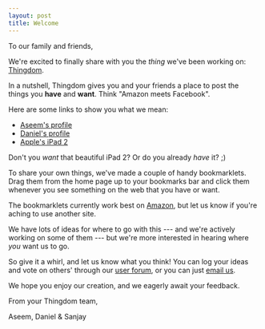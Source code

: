 ```yaml
---
layout: post
title: Welcome
---
```


To our family and friends,

We're excited to finally share with you the *thing* we've been working on:
[Thingdom](http://www.thethingdom.com/).

In a nutshell, Thingdom gives you and your friends a place to post the things
you **have** and **want**. Think "Amazon meets Facebook".

Here are some links to show you what we mean:

* [Aseem's profile](http://www.thethingdom.com/aseemk)
* [Daniel's profile](http://www.thethingdom.com/gasi)
* [Apple's iPad 2](http://www.thethingdom.com/5)

Don't you *want* that beautiful iPad 2? Or do you already *have* it? ;)

To share your own things, we've made a couple of handy bookmarklets.
Drag them from the home page up to your bookmarks bar and click them
whenever you see something on the web that you have or want.

The bookmarklets currently work best on [Amazon](http://www.amazon.com/), but
let us know if you're aching to use another site.

We have lots of ideas for where to go with this --- and we're actively working
on some of them --- but we're more interested in hearing where *you* want us to
go.

So give it a whirl, and let us know what you think! You can log your ideas and
vote on others' through our [user forum](http://thingdom.uservoice.com/), or
you can just [email us](mailto:feedback@thethingdom.com).

We hope you enjoy our creation, and we eagerly await your feedback.

From your Thingdom team,

Aseem, Daniel & Sanjay
